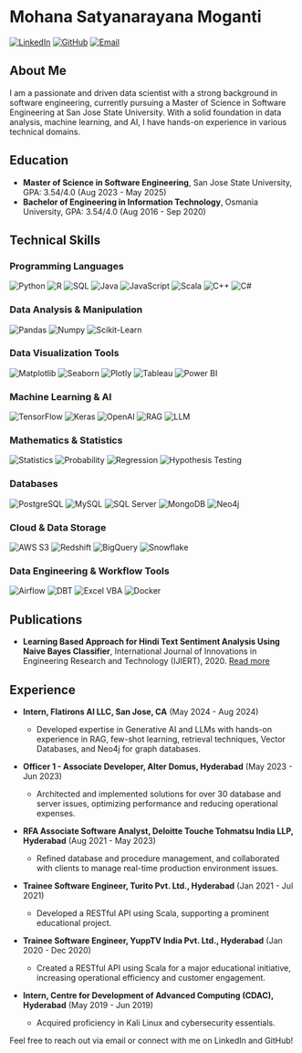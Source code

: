 # Mohana Satyanarayana Moganti

[![LinkedIn](https://img.shields.io/badge/LinkedIn-0077B5?style=for-the-badge&logo=linkedin&logoColor=white)](https://www.linkedin.com/in/mohana-moganti/)
[![GitHub](https://img.shields.io/badge/GitHub-181717?style=for-the-badge&logo=github&logoColor=white)](https://github.com/Dead-Stone)
[![Email](https://img.shields.io/badge/Email-D14836?style=for-the-badge&logo=gmail&logoColor=white)](mailto:mohanasatyanarayana.moganti@sjsu.edu)

## About Me

I am a passionate and driven data scientist with a strong background in software engineering, currently pursuing a Master of Science in Software Engineering at San Jose State University. With a solid foundation in data analysis, machine learning, and AI, I have hands-on experience in various technical domains.

## Education

- **Master of Science in Software Engineering**, San Jose State University, GPA: 3.54/4.0 (Aug 2023 - May 2025)
- **Bachelor of Engineering in Information Technology**, Osmania University, GPA: 3.54/4.0 (Aug 2016 - Sep 2020)

## Technical Skills

### Programming Languages
![Python](https://img.shields.io/badge/Python-3776AB?style=for-the-badge&logo=python&logoColor=white)
![R](https://img.shields.io/badge/R-276DC3?style=for-the-badge&logo=r&logoColor=white)
![SQL](https://img.shields.io/badge/SQL-336791?style=for-the-badge&logo=postgresql&logoColor=white)
![Java](https://img.shields.io/badge/Java-007396?style=for-the-badge&logo=java&logoColor=white)
![JavaScript](https://img.shields.io/badge/JavaScript-F7DF1E?style=for-the-badge&logo=javascript&logoColor=black)
![Scala](https://img.shields.io/badge/Scala-DC322F?style=for-the-badge&logo=scala&logoColor=white)
![C++](https://img.shields.io/badge/C++-00599C?style=for-the-badge&logo=cplusplus&logoColor=white)
![C#](https://img.shields.io/badge/C%23-239120?style=for-the-badge&logo=csharp&logoColor=white)

### Data Analysis & Manipulation
![Pandas](https://img.shields.io/badge/Pandas-150458?style=for-the-badge&logo=pandas&logoColor=white)
![Numpy](https://img.shields.io/badge/Numpy-013243?style=for-the-badge&logo=numpy&logoColor=white)
![Scikit-Learn](https://img.shields.io/badge/Scikit--Learn-F7931E?style=for-the-badge&logo=scikit-learn&logoColor=white)

### Data Visualization Tools
![Matplotlib](https://img.shields.io/badge/Matplotlib-013243?style=for-the-badge&logo=matplotlib&logoColor=white)
![Seaborn](https://img.shields.io/badge/Seaborn-3776AB?style=for-the-badge&logo=python&logoColor=white)
![Plotly](https://img.shields.io/badge/Plotly-3F4F75?style=for-the-badge&logo=plotly&logoColor=white)
![Tableau](https://img.shields.io/badge/Tableau-E97627?style=for-the-badge&logo=tableau&logoColor=white)
![Power BI](https://img.shields.io/badge/Power%20BI-F2C811?style=for-the-badge&logo=powerbi&logoColor=black)

### Machine Learning & AI
![TensorFlow](https://img.shields.io/badge/TensorFlow-FF6F00?style=for-the-badge&logo=tensorflow&logoColor=white)
![Keras](https://img.shields.io/badge/Keras-D00000?style=for-the-badge&logo=keras&logoColor=white)
![OpenAI](https://img.shields.io/badge/OpenAI-412991?style=for-the-badge&logo=openai&logoColor=white)
![RAG](https://img.shields.io/badge/RAG-3776AB?style=for-the-badge&logo=python&logoColor=white)
![LLM](https://img.shields.io/badge/LLM-3E7C17?style=for-the-badge&logo=ai&logoColor=white)

### Mathematics & Statistics
![Statistics](https://img.shields.io/badge/Statistics-004080?style=for-the-badge&logo=statistics&logoColor=white)
![Probability](https://img.shields.io/badge/Probability-800000?style=for-the-badge&logo=probability&logoColor=white)
![Regression](https://img.shields.io/badge/Regression-660066?style=for-the-badge&logo=regression&logoColor=white)
![Hypothesis Testing](https://img.shields.io/badge/Hypothesis%20Testing-004080?style=for-the-badge&logo=hypothesis-testing&logoColor=white)

### Databases
![PostgreSQL](https://img.shields.io/badge/PostgreSQL-336791?style=for-the-badge&logo=postgresql&logoColor=white)
![MySQL](https://img.shields.io/badge/MySQL-4479A1?style=for-the-badge&logo=mysql&logoColor=white)
![SQL Server](https://img.shields.io/badge/SQL%20Server-CC2927?style=for-the-badge&logo=microsoftsqlserver&logoColor=white)
![MongoDB](https://img.shields.io/badge/MongoDB-47A248?style=for-the-badge&logo=mongodb&logoColor=white)
![Neo4j](https://img.shields.io/badge/Neo4j-008CC1?style=for-the-badge&logo=neo4j&logoColor=white)

### Cloud & Data Storage
![AWS S3](https://img.shields.io/badge/AWS%20S3-569A31?style=for-the-badge&logo=amazons3&logoColor=white)
![Redshift](https://img.shields.io/badge/Redshift-232F3E?style=for-the-badge&logo=amazonredshift&logoColor=white)
![BigQuery](https://img.shields.io/badge/BigQuery-4285F4?style=for-the-badge&logo=googlecloud&logoColor=white)
![Snowflake](https://img.shields.io/badge/Snowflake-29B5E8?style=for-the-badge&logo=snowflake&logoColor=white)

### Data Engineering & Workflow Tools
![Airflow](https://img.shields.io/badge/Airflow-017CEE?style=for-the-badge&logo=apache-airflow&logoColor=white)
![DBT](https://img.shields.io/badge/DBT-FF694B?style=for-the-badge&logo=dbt&logoColor=white)
![Excel VBA](https://img.shields.io/badge/Excel%20VBA-217346?style=for-the-badge&logo=microsoftexcel&logoColor=white)
![Docker](https://img.shields.io/badge/Docker-2496ED?style=for-the-badge&logo=docker&logoColor=white)

## Publications

- **Learning Based Approach for Hindi Text Sentiment Analysis Using Naive Bayes Classifier**, International Journal of Innovations in Engineering Research and Technology (IJIERT), 2020. [Read more](https://repo.ijiert.org/index.php/ijiert/article/view/161)


## Experience

- **Intern, Flatirons AI LLC, San Jose, CA** (May 2024 - Aug 2024)
  - Developed expertise in Generative AI and LLMs with hands-on experience in RAG, few-shot learning, retrieval techniques, Vector Databases, and Neo4j for graph databases.

- **Officer 1 - Associate Developer, Alter Domus, Hyderabad** (May 2023 - Jun 2023)
  - Architected and implemented solutions for over 30 database and server issues, optimizing performance and reducing operational expenses.

- **RFA Associate Software Analyst, Deloitte Touche Tohmatsu India LLP, Hyderabad** (Aug 2021 - May 2023)
  - Refined database and procedure management, and collaborated with clients to manage real-time production environment issues.

- **Trainee Software Engineer, Turito Pvt. Ltd., Hyderabad** (Jan 2021 - Jul 2021)
  - Developed a RESTful API using Scala, supporting a prominent educational project.

- **Trainee Software Engineer, YuppTV India Pvt. Ltd., Hyderabad** (Jan 2020 - Dec 2020)
  - Created a RESTful API using Scala for a major educational initiative, increasing operational efficiency and customer engagement.

- **Intern, Centre for Development of Advanced Computing (CDAC), Hyderabad** (May 2019 - Jun 2019)
  - Acquired proficiency in Kali Linux and cybersecurity essentials.



Feel free to reach out via email or connect with me on LinkedIn and GitHub!
